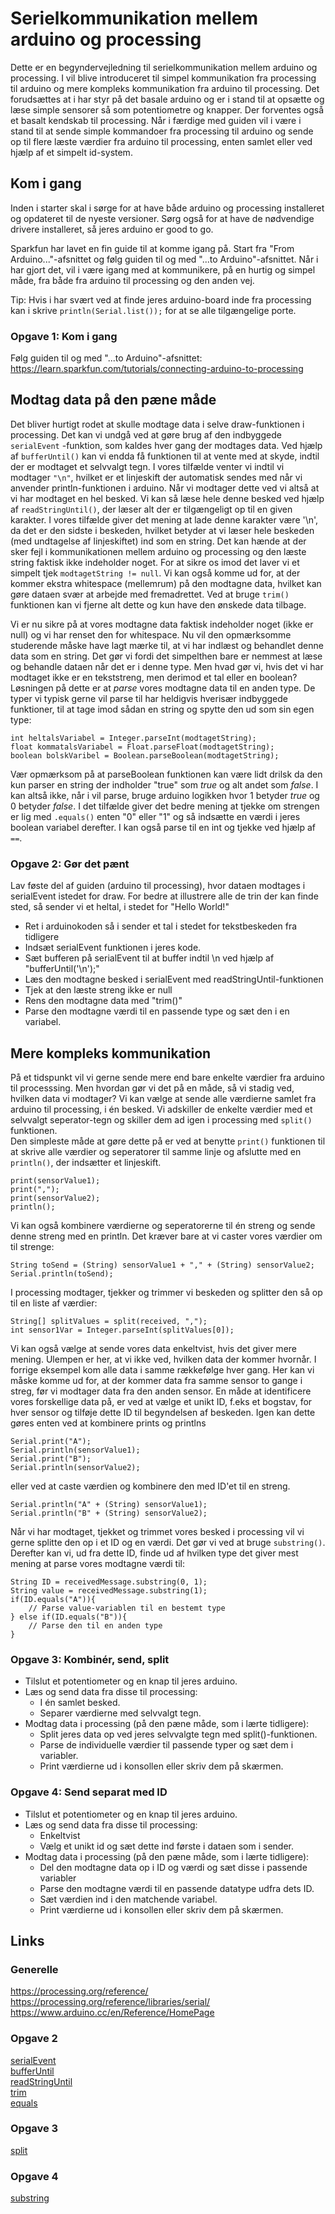 # Serielkommunikation mellem arduino og processing
Dette er en begyndervejledning til serielkommunikation mellem arduino og processing. I vil blive introduceret til simpel kommunikation fra processing til arduino og mere kompleks kommunikation fra arduino til processing.
Det forudsættes at i har styr på det basale arduino og er i stand til at opsætte og læse simple sensorer så som potentiometre og knapper. Der forventes også et basalt kendskab til processing.
Når i færdige med guiden vil i være i stand til at sende simple kommandoer fra processing til arduino og sende op til flere læste værdier fra arduino til processing, enten samlet eller ved hjælp af et simpelt id-system.

## Kom i gang
Inden i starter skal i sørge for at have både arduino og processing installeret og opdateret til de nyeste versioner. Sørg også for at have de nødvendige drivere installeret, så jeres arduino er good to go.

Sparkfun har lavet en fin guide til at komme igang på. Start fra "From Arduino..."-afsnittet og følg guiden til og med "...to Arduino"-afsnittet. Når i har gjort det, vil i være igang med at kommunikere, på en hurtig og simpel måde, fra både fra arduino til processing og den anden vej.

Tip: Hvis i har svært ved at finde jeres arduino-board inde fra processing kan i skrive `println(Serial.list());` for at se alle tilgængelige porte.

### Opgave 1: Kom i gang
Følg guiden til og med "...to Arduino"-afsnittet: https://learn.sparkfun.com/tutorials/connecting-arduino-to-processing


## Modtag data på den pæne måde
Det bliver hurtigt rodet at skulle modtage data i selve draw-funktionen i processing. Det kan vi undgå ved at gøre brug af den indbyggede `serialEvent` -funktion, som kaldes hver gang der modtages data. Ved hjælp af `bufferUntil()` kan vi endda få funktionen til at vente med at skyde, indtil der er modtaget et selvvalgt tegn. I vores tilfælde venter vi indtil vi modtager `"\n"`, hvilket er et linjeskift der automatisk sendes med når vi anvender println-funktionen i arduino. Når vi modtager dette ved vi altså at vi har modtaget en hel besked.
Vi kan så læse hele denne besked ved hjælp af `readStringUntil()`, der læser alt der er tilgængeligt op til en given karakter. I vores tilfælde giver det mening at lade denne karakter være '\n', da det er den sidste i beskeden, hvilket betyder at vi læser hele beskeden (med undtagelse af linjeskiftet) ind som en string.
Det kan hænde at der sker fejl i kommunikationen mellem arduino og processing og den læste string faktisk ikke indeholder noget. For at sikre os imod det laver vi et simpelt tjek `modtagetString != null`.
Vi kan også komme ud for, at der kommer ekstra whitespace (mellemrum) på den modtagne data, hvilket kan gøre dataen svær at arbejde med fremadrettet. Ved at bruge `trim()` funktionen kan vi fjerne alt dette og kun have den ønskede data tilbage.

Vi er nu sikre på at vores modtagne data faktisk indeholder noget (ikke er null) og vi har renset den for whitespace. Nu vil den opmærksomme studerende måske have lagt mærke til, at vi har indlæst og behandlet denne data som en string. Det gør vi fordi det simpelthen bare er nemmest at læse og behandle dataen når det er i denne type. Men hvad gør vi, hvis det vi har modtaget ikke er en tekststreng, men derimod et tal eller en boolean? Løsningen på dette er at *parse* vores modtagne data til en anden type. De typer vi typisk gerne vil parse til har heldigvis hverisær indbyggede funktioner, til at tage imod sådan en string og spytte den ud som sin egen type:

```
int heltalsVariabel = Integer.parseInt(modtagetString);
float kommatalsVariabel = Float.parseFloat(modtagetString);
boolean bolskVaribel = Boolean.parseBoolean(modtagetString);
```

Vær opmærksom på at parseBoolean funktionen kan være lidt drilsk da den kun parser en string der indholder "true" som *true* og alt andet som *false*. I kan altså ikke, når i vil parse, bruge arduino logikken hvor 1 betyder *true* og 0 betyder *false*. I det tilfælde giver det bedre mening at tjekke om strengen er lig med `.equals()` enten "0" eller "1" og så indsætte en værdi i jeres boolean variabel derefter. I kan også parse til en int og tjekke ved hjælp af `==`.

### Opgave 2: Gør det pænt
Lav føste del af guiden (arduino til processing), hvor dataen modtages i serialEvent istedet for draw. For bedre at illustrere alle de trin der kan finde sted, så sender vi et heltal, i stedet for "Hello World!"
* Ret i arduinokoden så i sender et tal i stedet for tekstbeskeden fra tidligere
* Indsæt serialEvent funktionen i jeres kode.
* Sæt bufferen på serialEvent til at buffer indtil \n ved hjælp af "bufferUntil('\n');"
* Læs den modtagne besked i serialEvent med readStringUntil-funktionen
* Tjek at den læste streng ikke er null
* Rens den modtagne data med "trim()"
* Parse den modtagne værdi til en passende type og sæt den i en variabel.


## Mere kompleks kommunikation
På et tidspunkt vil vi gerne sende mere end bare enkelte værdier fra arduino til processsing. Men hvordan gør vi det på en måde, så vi stadig ved, hvilken data vi modtager?
Vi kan vælge at sende alle værdierne samlet fra arduino til processing, i én besked. Vi adskiller de enkelte værdier med et selvvalgt seperator-tegn og skiller dem ad igen i processing med `split()` funktionen.  
Den simpleste måde at gøre dette på er ved at benytte `print()` funktionen til at skrive alle værdier og seperatorer til samme linje og afslutte med en `println()`, der indsætter et linjeskift.
```arduino
print(sensorValue1);
print(",");
print(sensorValue2);
println();
```
Vi kan også kombinere værdierne og seperatorerne til én streng og sende denne streng med en println. Det kræver bare at vi caster vores værdier om til strenge:
```
String toSend = (String) sensorValue1 + "," + (String) sensorValue2;
Serial.println(toSend);
```
I processing modtager, tjekker og trimmer vi beskeden og splitter den så op til en liste af værdier:
```
String[] splitValues = split(received, ",");
int sensor1Var = Integer.parseInt(splitValues[0]);
```

Vi kan også vælge at sende vores data enkeltvist, hvis det giver mere mening. Ulempen er her, at vi ikke ved, hvilken data der kommer hvornår. I forrige eksempel kom alle data i samme rækkefølge hver gang. Her kan vi måske komme ud for, at der kommer data fra samme sensor to gange i streg, før vi modtager data fra den anden sensor.
En måde at identificere vores forskellige data på, er ved at vælge et unikt ID, f.eks et bogstav, for hver sensor og tilføje dette ID til begyndelsen af beskeden. Igen kan dette gøres enten ved at kombinere prints og printlns
```arduino
Serial.print("A");
Serial.println(sensorValue1);
Serial.print("B");
Serial.println(sensorValue2);
```
eller ved at caste værdien og kombinere den med ID'et til en streng.
```arduino
Serial.println("A" + (String) sensorValue1);
Serial.println("B" + (String) sensorValue2);
```

Når vi har modtaget, tjekket og trimmet vores besked i processing vil vi gerne splitte den op i et ID og en værdi. Det gør vi ved at bruge `substring()`.
Derefter kan vi, ud fra dette ID, finde ud af hvilken type det giver mest mening at parse vores modtagne værdi til:
```
String ID = receivedMessage.substring(0, 1);
String value = receivedMessage.substring(1);
if(ID.equals("A")){
    // Parse value-variablen til en bestemt type
} else if(ID.equals("B")){
    // Parse den til en anden type
}
```

### Opgave 3: Kombinér, send, split
* Tilslut et potentiometer og en knap til jeres arduino.
* Læs og send data fra disse til processing:
  * I én samlet besked.
  * Separer værdierne med selvvalgt tegn.
* Modtag data i processing (på den pæne måde, som i lærte tidligere):
  * Split jeres data op ved jeres selvvalgte tegn med split()-funktionen.
  * Parse de individuelle værdier til passende typer og sæt dem i variabler.
  * Print værdierne ud i konsollen eller skriv dem på skærmen.

### Opgave 4: Send separat med ID
* Tilslut et potentiometer og en knap til jeres arduino.
* Læs og send data fra disse til processing:
  * Enkeltvist
  * Vælg et unikt id og sæt dette ind første i dataen som i sender.
* Modtag data i processing (på den pæne måde, som i lærte tidligere):
  * Del den modtagne data op i ID og værdi og sæt disse i passende variabler
  * Parse den modtagne værdi til en passende datatype udfra dets ID.
  * Sæt værdien ind i den matchende variabel.
  * Print værdierne ud i konsollen eller skriv dem på skærmen.

## Links
### Generelle
https://processing.org/reference/    
https://processing.org/reference/libraries/serial/    
https://www.arduino.cc/en/Reference/HomePage

### Opgave 2
[serialEvent](https://processing.org/reference/libraries/serial/serialEvent_.html)    
[bufferUntil](https://processing.org/reference/libraries/serial/Serial_bufferUntil_.html)    
[readStringUntil](https://processing.org/reference/libraries/serial/Serial_readStringUntil_.html)    
[trim](https://processing.org/reference/trim_.html)    
[equals](https://processing.org/reference/String_equals_.html)    

### Opgave 3
[split](https://processing.org/reference/split_.html)    

### Opgave 4
[substring](https://processing.org/reference/String_substring_.html)    
